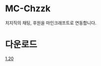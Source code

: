 # MC-Chzzk
치지직의 채팅, 후원을 마인크래프트로 연동합니다.
# 다운로드
[1.20](https://github.com/AsHMagic/MC-Chzzk/releases/tag/1.20)
